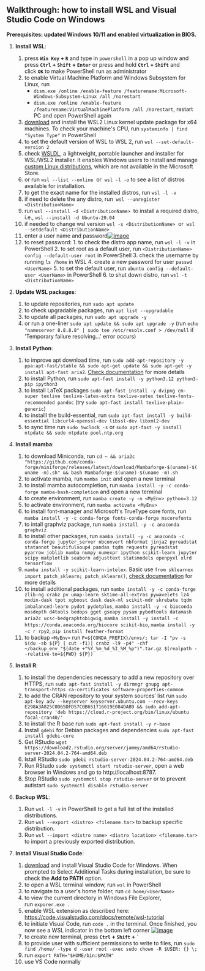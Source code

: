 ## Walkthrough: how to install WSL and Visual Studio Code on Windows

**Prerequisites: updated Windows 10/11 and enabled virtualization in BIOS.**

1.  **Install WSL**:
    1.  press **`Win Key` + `R`** and type in `powershell` in a pop up window and press **`Ctrl` + `Shift` + `Enter`** or press and hold **`Ctrl` + `Shift`** and click **`OK`** to make PowerShell run as administrator
    2.  to enable Virtual Machine Platform and Windows Subsystem for Linux, run
	    - `dism.exe /online /enable-feature /featurename:Microsoft-Windows-Subsystem-Linux /all /norestart`
	    -  `dism.exe /online /enable-feature /featurename:VirtualMachinePlatform /all /norestart`, restart PC and open PowerShell again
    3.  [download](https://wslstorestorage.blob.core.windows.net/wslblob/wsl_update_x64.msi) and install the WSL2 Linux kernel update package for x64 machines. To check your machine's CPU, run `systeminfo | find "System Type"` in PowerShell
    4.  to set the default version of WSL to WSL 2, run `wsl --set-default-version 2`
    5.  check [WSLDL](https://github.com/yuk7/wsldl), a lightweight, portable launcher and installer for WSL/WSL2 installer. It enables Windows users to install and manage [custom Linux distributions](https://cloud-images.ubuntu.com/wsl/noble/current/), which are not available in the Microsoft Store.
    6.  or run `wsl --list --online`  or  `wsl -l -o` to see a list of distros available for installation.
    7.  to get the exact name for the installed distros, run `wsl -l -v`
    8.  if need to delete the any distro, run  `wsl --unregister <DistributionName>`
    9.  run `wsl --install -d <DistributionName>`  to install a required distro, i.e., `wsl --install -d Ubuntu-20.04`
    10.  if needed to change wsl version `wsl -s <DistributionName>`  or  `wsl --setdefault <DistributionName>`
    11.  enter a user name and password[![image](https://github.com/odinokov/WSL_VS_Code/raw/main/img/PowerShell.png)](https://github.com/odinokov/WSL_VS_Code/blob/main/img/PowerShell.png)
    12.  to reset password:
        1.  to check the distro app name, run `wsl -l -v` in PowerShell
        2.  to set root as a default user, run `<DistributionName> config --default-user root` in PowerShell
        3.  check the username by running `ls /home` in WSL
        4.  create a new password for user `passwd <UserName>`
        5.  to set the default user, run `ubuntu config --default-user <UserName>` in PowerShell
        6.  to shut down distro, run `wsl -t <DistributionName>`

2.  **Update WSL packages**:
    1.  to update repositories, run `sudo apt update`
    2.  to check upgradable packages, run `apt list --upgradable`
    3.  to update all packages, run `sudo apt upgrade -y`
    4.  or run a one-liner `sudo apt update && sudo apt upgrade -y` (run `echo "nameserver 8.8.8.8" | sudo tee /etc/resolv.conf > /dev/null` if 'Temporary failure resolving…' error occurs)

3.  **Install Python**:
    1.  to improve apt download time, run `sudo add-apt-repository -y ppa:apt-fast/stable && sudo apt-get update && sudo apt-get -y install apt-fast aria2`. [Check documentation](https://github.com/ilikenwf/apt-fast) for more details
    2.  to install Python, run `sudo apt-fast install -y python3.12 python3-pip ipython3`
    3.  to install LaTeX packages `sudo apt-fast install -y dvipng cm-super texlive texlive-latex-extra texlive-xetex texlive-fonts-recommended pandoc` (try `sudo apt-fast install texlive-plain-generic`)
    4.  to installl the build-essential, run `sudo apt-fast install -y build-essential libcurl4-openssl-dev libssl-dev libxml2-dev`
    5.  to sync time run `sudo hwclock -s` or `sudo apt-fast -y install ntpdate && sudo ntpdate pool.ntp.org`

4.  **Install mamba**:
    1.  to download Miniconda, run `cd ~ && aria2c "https://github.com/conda-forge/miniforge/releases/latest/download/Mambaforge-$(uname)-$(uname -m).sh" && bash Mambaforge-$(uname)-$(uname -m).sh`
    2.  to activate mamba, run `mamba init` and open a new terminal
    3.  to install mamba autocompletion, run `mamba install -y -c conda-forge mamba-bash-completion` and open a new terminal
    4.  to create environment, run `mamba create -y -n <MyEnv> python=3.12`
    5.  to activate environment, run `mamba activate <MyEnv>`
    6.  to install font-manager and Microsoft's TrueType core fonts, run `mamba install -y -c conda-forge fonts-conda-forge mscorefonts`
    7.  to intall graphviz package, run `mamba install -y -c anaconda graphviz`
    8.  to install other packages, run `mamba install -y -c anaconda -c conda-forge jupyter_server nbconvert nbformat jinja2 pyreadstat statannot beautifulsoup4 pandas tqdm requests pyreadstat pyarrow joblib numba numpy numexpr ipython scikit-learn jupyter scipy matplotlib seaborn adjusttext statsmodels openpyxl xlrd tensorflow`
    9.  `mamba install -y scikit-learn-intelex`. Basic use `from sklearnex import patch_sklearn; patch_sklearn()`, [check documentation](https://intel.github.io/scikit-learn-intelex) for more details
    10.  to install additional packages, run `mamba install -y -c conda-forge zlib-ng crabz pv umap-learn sktime-all-extras pywavelets lz4 modin-dask tpot xgboost dask dask-ml scikit-mdr skrebate tqdm imbalanced-learn pydot pydotplus`, `mamba install -y -c bioconda mosdepth d4tools bedops gget gseapy pysam pybedtools datamash aria2c ucsc-bedgraphtobigwig`, `mamba install -y install -c https://conda.anaconda.org/biocore scikit-bio`, `mamba install -y -c r rpy2`, `pip install feather-format`
    11.   to backup `<MyEnv>` run `P=${CONDA_PREFIX}/envs/; tar -I "pv -s $(du -sb ${P} | cut -f1)| crabz -l9 -p4" -chf ~/backup_env_"$(date +"%Y_%m_%d_%I_%M_%p")".tar.gz $(realpath --relative-to=${PWD} ${P})`

5.  **Install R**:
    1.  to install the dependencies necessary to add a new repository over HTTPS, run `sudo apt-fast install -y dirmngr gnupg apt-transport-https ca-certificates software-properties-common`
    2.  to add the CRAN repository to your system sources’ list run `sudo apt-key adv --keyserver keyserver.ubuntu.com --recv-keys E298A3A825C0D65DFD57CBB651716619E084DAB9 && sudo add-apt-repository 'deb https://cloud.r-project.org/bin/linux/ubuntu focal-cran40/'`
    3.  to install the R base run `sudo apt-fast install -y r-base`
    4.  Install `gdebi` for Debian packages and dependencies `sudo apt-fast install gdebi-core`
    5.  Get RStudio `wget https://download2.rstudio.org/server/jammy/amd64/rstudio-server-2024.04.2-764-amd64.deb`
    6.  Istall RStudio `sudo gdebi rstudio-server-2024.04.2-764-amd64.deb`
    7.  Run RStudo `sudo systemctl start rstudio-server`, open a web browser in Windows and go to http://localhost:8787.
    8.  Stop RStudio `sudo systemctl stop rstudio-server` or to prevent autistart `sudo systemctl disable rstudio-server`

6.  **Backup WSL**:
    1.  Run `wsl -l -v` in PowerShell to get a full list of the installed distributions.
    2.  Run `wsl --export <distro> <filename.tar>` to backup specific distribution.
    3.  Run `wsl --import <distro name> <distro location> <filename.tar>` to import a previously exported distribution.

7.  **Install Visual Studio Code**:
    1.  [download](https://code.visualstudio.com/sha/download?build=stable&os=win32-x64-user) and install Visual Studio Code for Windows. When prompted to Select Additional Tasks during installation, be sure to check the **Add to PATH** option.
    2.  to open a WSL terminal window, run `wsl` in PowerShell
    3.  to navigate to a user's home folder, run `cd home/<UserName>`
    4.  to view the current directory in Windows File Explorer, run `exporer.exe .`
    5.  enable WSL extension as described here: https://code.visualstudio.com/docs/remote/wsl-tutorial
    5.  to initiate Visual Code, run `code .` in the terminal. Once finished, you now see a WSL indicator in the bottom left corner
    [![image](https://github.com/odinokov/WSL_VS_Code/raw/main/img/WSL_VS_Code.png)](https://github.com/odinokov/WSL_VS_Code/blob/main/img/WSL_VS_Code.png)
    6.  to create new terminal, press **`Ctrl` + `Shift` + `` ` ``**
    7.  to provide user with sufficient permissions to write to files, run `sudo find /home/ -type d -user root -exec sudo chown -R $USER: {} \;`
    8.  run `export PATH="$HOME/bin:$PATH"`
    9.  use VS Code normally
